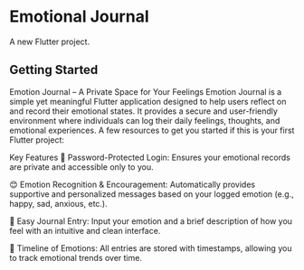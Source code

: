 # Emotional Journal

A new Flutter project.

## Getting Started

Emotion Journal – A Private Space for Your Feelings
Emotion Journal is a simple yet meaningful Flutter application designed to help users reflect on and record their emotional states. It provides a secure and user-friendly environment where individuals can log their daily feelings, thoughts, and emotional experiences.
A few resources to get you started if this is your first Flutter project:

Key Features
🔐 Password-Protected Login: Ensures your emotional records are private and accessible only to you.

😊 Emotion Recognition & Encouragement: Automatically provides supportive and personalized messages based on your logged emotion (e.g., happy, sad, anxious, etc.).

📝 Easy Journal Entry: Input your emotion and a brief description of how you feel with an intuitive and clean interface.

📅 Timeline of Emotions: All entries are stored with timestamps, allowing you to track emotional trends over time.
